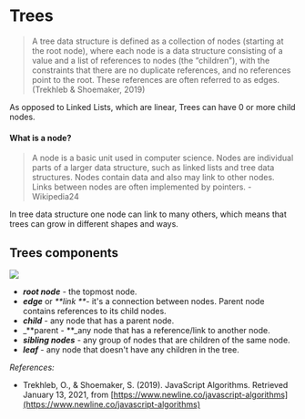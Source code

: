 # Trees

> A tree data structure is defined as a collection of nodes (starting at the root node), where each node is a data structure consisting of a value and a list of references to nodes (the “children”), with the constraints that there are no duplicate references, and no references point to the root. These references are often referred to as edges. (Trekhleb & Shoemaker, 2019)

As opposed to Linked Lists, which are linear, Trees can have 0 or more child nodes.

#### What is a node?

> A node is a basic unit used in computer science. Nodes are individual parts of a larger data structure, such as linked lists and tree data structures. Nodes contain data and also may link to other nodes. Links between nodes are often implemented by pointers. -Wikipedia24

In tree data structure one node can link to many others, which means that trees can grow in different shapes and ways. 

## Trees components

![](../../.gitbook/assets/IMG\_0141.jpeg)

* _**root node**_ - the topmost node.
* _**edge**_ or _**link **_- it's a connection between nodes. Parent node contains references to its child nodes.
* _**child**_ - any node that has a parent node.
* _**parent - **_any node that has a reference/link to another node.
* _**sibling nodes**_ - any group of nodes that are children of the same node.
* _**leaf**_ - any node that doesn't have any children in the tree.



_References:_

* Trekhleb, O., & Shoemaker, S. (2019). JavaScript Algorithms. Retrieved January 13, 2021, from [https://www.newline.co/javascript-algorithms](https://www.newline.co/javascript-algorithms)
